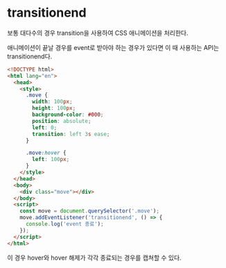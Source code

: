 # transitionend

보통 대다수의 경우 transition을 사용하여 CSS 애니메이션을 처리한다.

애니메이션이 끝날 경우를 event로 받아야 하는 경우가 있다면 이 때 사용하는 API는 transitionend다.

```html
<!DOCTYPE html>
<html lang="en">
  <head>
    <style>
      .move {
        width: 100px;
        height: 100px;
        background-color: #000;
        position: absolute;
        left: 0;
        transition: left 3s ease;
      }

      .move:hover {
        left: 100px;
      }
    </style>
  </head>
  <body>
    <div class="move"></div>
  </body>
  <script>
    const move = document.querySelector('.move');
    move.addEventListener('transitionend', () => {
      console.log('event 종료');
    });
  </script>
</html>
```

이 경우 hover와 hover 해제가 각각 종료되는 경우를 캡쳐할 수 있다.
